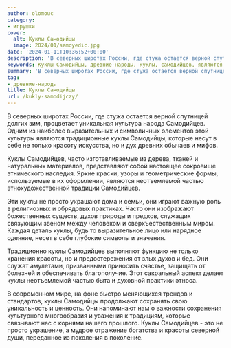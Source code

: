```yaml
---
author: olomouc
category:
- игрушки
cover:
  alt: Куклы Самодийцы
  image: 2024/01/samoyedic.jpg
date: '2024-01-11T10:36:52+00:00'
description: 'В северных широтах России, где стужа остается верной спутницей долгих зим, процветает уникальная культура народа Самодийцев. Одним из наиболее...'
keywords: Куклы Самодийцы, древние-народы, куклы, самодийцев, являются, самодийцы, которые, только, часто, неотъемлемой, частью, просто, духов, красоты, северных, широтах, россии
summary: 'В северных широтах России, где стужа остается верной спутницей долгих зим, процветает уникальная культура народа Самодийцев. Одним из наиболее...'
tag:
- древние-народы
title: Куклы Самодийцы
url: /kukly-samodijczy/
---
```


В северных широтах России, где стужа остается верной спутницей долгих зим, процветает уникальная культура народа Самодийцев. Одним из наиболее выразительных и символичных элементов этой культуры являются традиционные куклы Самодийцы, которые несут в себе не только красоту искусства, но и дух древних обычаев и мифов.

Куклы Самодийцев, часто изготавливаемые из дерева, тканей и натуральных материалов, представляют собой настоящее сокровище этнического наследия. Яркие краски, узоры и геометрические формы, используемые в их оформлении, являются неотъемлемой частью этнохудожественной традиции Самодийцев.

Эти куклы не просто украшают дома и семьи, они играют важную роль в религиозных и обрядовых практиках. Часто они изображают божественных существ, духов природы и предков, служащих связующим звеном между человеком и сверхъестественным миром. Каждая деталь куклы, будь то выразительное лицо или нарядное одеяние, несет в себе глубокие символы и значения.

Традиционно куклы Самодийцев выполняют функцию не только хранения красоты, но и предостережения от злых духов и бед. Они служат амулетами, призванными приносить счастье, защищать от болезней и обеспечивать благополучие. Этот сакральный аспект делает куклы неотъемлемой частью быта и духовной практики этноса.

В современном мире, на фоне быстро меняющихся трендов и стандартов, куклы Самодийцы продолжают сохранять свою уникальность и ценность. Они напоминают нам о важности сохранения культурного многообразия и уважения к традициям, которые связывают нас с корнями нашего прошлого. Куклы Самодийцев \- это не просто украшение, а мудрое отражение богатства и красоты северной души, переданное из поколения в поколение.